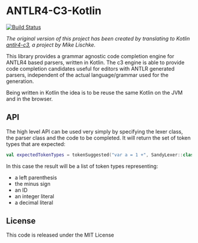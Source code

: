 # ANTLR4-C3-Kotlin

[![Build Status](https://travis-ci.org/ftomassetti/antlr4-c3-kotlin.svg?branch=master)](https://travis-ci.org/ftomassetti/antlr4-c3-kotlin)

_The original version of this project has been created by translating to Kotlin [antlr4-c3](https://github.com/mike-lischke/antlr4-c3), a project by Mike Lischke._

This library provides a grammar agnostic code completion engine for ANTLR4 based parsers, written in Kotlin. The c3 engine is able to provide code completion candidates useful for editors with ANTLR generated parsers, independent of the actual language/grammar used for the generation.

Being written in Kotlin the idea is to be reuse the same Kotlin on the JVM and in the browser.

## API

The high level API can be used very simply by specifying the lexer class, the parser class and the code to be completed. It will return the set of token types that are expected:

```kotlin
val expectedTokenTypes = tokenSuggested("var a = 1 +", SandyLexer::class.java, SandyParser::class.java)
```

In this case the result will be a list of token types representing:

* a left parenthesis
* the minus sign
* an ID
* an integer literal
* a decimal literal

## License

This code is released under the MIT License
